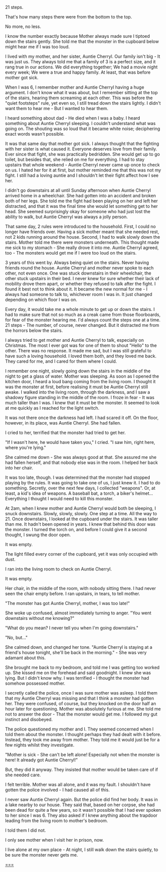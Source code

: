 21 steps.

That's how many steps there were from the bottom to the top.

No more, no less.

I know the number exactly because Mother always made sure I tiptoed down the stairs gently. She told me that the monster in the cupboard below might hear me if I was too loud.

I lived with my mother, and her sister, Auntie Cherryl. Our family isn't big - It was just us. They always told me that a family of 3 is a perfect size, and it rang true in our actions. We did everything together; We had a movie night every week; We were a true and happy family. At least, that was before mother got sick.

When I was 6, I remember mother and Auntie Cherryl having a huge argument. I don't know what it was about, but I remember sitting at the top of the stairs, hearing them screaming at each other. This was before the "quiet footsteps" rule, yet even so, I still tread down the stairs lightly. I didn't want them to hear me - But I wanted to hear them.

I heard something about dad - He died when I was a baby. I heard something about Auntie Cherryl sleeping. I couldn't understand what was going on. The shouting was so loud that it became white noise; deciphering exact words wasn't possible.

It was that same day that mother got sick. I always thought that the fighting with her sister is what caused it. Everyone deserves love from their family. Ever since that fight, she was practically bedridden. She would get up to go toilet, but besides that, she relied on me for everything. I had to stay upstairs that whole weekend - Auntie Cherryl never came up once to check on us. I hated her for it at first, but mother reminded me that this was not my fight. I still had a loving auntie and I shouldn't let their fight affect how I see her.

I didn't go downstairs at all until Sunday afternoon when Auntie Cherryl arrived home in a wheelchair. She had gotten into an accident and broken both of her legs. She told me the fight had been playing on her and left her distracted, and that it was the final time she would let something get to her head. She seemed surprisingly okay for someone who had just lost the ability to walk, but Auntie Cherryl was always a jolly person.

That same day, 2 rules were introduced to the household. First, I could no longer have friends over. Having a sick mother meant that she needed rest, not 2 kids running around the house. Second, I had to walk slowly down the stairs. Mother told me there were monsters underneath. This thought made me sick to my stomach - She really drove it into me. Auntie Cherryl agreed, too - The monsters would get me if I were too loud on the stairs.

3 years of this went by. Always being quiet on the stairs. Never having friends round the house. Auntie Cherryl and mother never spoke to each other, not even once. One was stuck downstairs in their wheelchair, the other stuck upstairs in their bed. I never knew for sure whether their lack of mobility drove them apart, or whether they refused to talk after the fight. I found it best not to think about it. It became the new normal for me - I always had someone to talk to, whichever room I was in. It just changed depending on which floor I was on.

Every day, it would take me a whole minute to get up or down the stairs. I had to make sure that not so much as a creak came from those floorboards, for fear of the monster hearing me. I'd always count the steps one at a time. 21 steps - The number, of course, never changed. But it distracted me from the horrors below the stairs.

I always tried to get mother and Auntie Cherryl to talk, especially on Christmas. The most I ever got was for one of them to shout "Hello" to the other. There was no response. It made me sad, but I was still grateful to have such a loving household. I loved them both, and they loved me back. They cared for me, and I cared for them where I could.

I remember one night, slowly going down the stairs in the middle of the night to get a glass of water. Mother was sleeping. As soon as I opened the kitchen door, I heard a loud bang coming from the living room. I thought it was the monster at first, before realising it must be Auntie Cherryl still awake. I walked into the living room, through the darkness, and I saw a shadowy figure standing in the middle of the room. I froze in fear - It was much taller than I was. I knew that it must be the monster. It seemed to look at me quickly as I reached for the light switch.

It was not there once the darkness had left. I had scared it off. On the floor, however, in its place, was Auntie Cherryl. She had fallen.

I cried to her, terrified that the monster had tried to get her.

"If I wasn't here, he would have taken you," I cried. "I saw him, right here, where you're lying."

She calmed me down - She was always good at that. She assured me she had fallen herself, and that nobody else was in the room. I helped her back into her chair.

It was too late, though. I was determined that the monster had stopped playing by the rules. It was going to take one of us, I just knew it. I had to do something. Secretly, over the next few days, I collected "weapons". Or, at least, a kid's idea of weapons. A baseball bat, a torch, a biker's helmet... Everything I thought I would need to kill this monster.

At 2am, when I knew mother and Auntie Cherryl would both be sleeping, I snuck downstairs. Slowly, slowly, slowly. One step at a time. All the way to 21. Once downstairs, I looked at the cupboard under the stairs. It was taller than me. It hadn't been opened in years. I knew that behind this door was the monster. I turned the torch on, and before I could give it a second thought, I swung the door open.

It was empty.

The light filled every corner of the cupboard, yet it was only occupied with dust.

I ran into the living room to check on Auntie Cherryl.

It was empty.

Her chair, in the middle of the room, with nobody sitting there. I had never seen the chair empty before. I ran upstairs, in tears, to tell mother.

"The monster has got Auntie Cherryl, mother, I was too late!"

She woke up confused, almost immediately turning to anger. "You went downstairs without me knowing?"

"What do you mean? I never tell you when I'm going downstairs."

"No, but..."

She calmed down, and changed her tone. "Auntie Cherryl is staying at a friend's house tonight, she'll be back in the morning." - She was very adamant about this.

She brought me back to my bedroom, and told me I was getting too worked up. She kissed me on the forehead and said goodnight. I knew she was lying. But I didn't know why. I was terrified - I thought the monster had somehow possessed mother.

I secretly called the police, once I was sure mother was asleep. I told them that my Auntie Cherryl was missing and that I think a monster had gotten her. They were confused, of course, but they knocked on the door half an hour later for questioning. Mother was absolutely furious at me. She told me not to answer the door - That the monster would get me. I followed my gut instinct and disobeyed.

The police questioned my mother and I. They seemed concerned when I told them about the monster. I thought perhaps they had dealt with it before. Instead, they took me away from mother. They told me it would just be for a few nights whilst they investigate.

"Mother is sick - She can't be left alone! Especially not when the monster is here! It already got Auntie Cherryl!"

But, they did it anyway. They insisted that mother would be taken care of if she needed care.

I felt terrible. Mother was all alone, and it was my fault. I shouldn't have gotten the police involved - I had caused all of this.

I never saw Auntie Cherryl again. But the police did find her body. It was in a lake nearby to our house. They said that, based on her corpse, she had been dead for quite a few years, so it wasn't possible that I had ever spoken to her since I was 6. They also asked if I knew anything about the trapdoor leading from the living room to mother's bedroom.

I told them I did not.

I only see mother when I visit her in prison, now.

I live alone at my own place - At night, I still walk down the stairs quietly, to be sure the monster never gets me.

[===](https://reddit.com/r/BriteWrites)